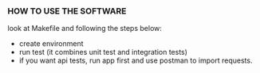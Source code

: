 ### HOW TO USE THE SOFTWARE

look at Makefile and following the steps below:
- create environment
- run test (it combines unit test and integration tests)
- if you want api tests, run app first and use postman to import requests.